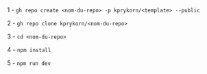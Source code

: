 1 - ``gh repo create <nom-du-repo> -p kprykorn/<template> --public``

2 - ``gh repo clone kprykorn/<nom-du-repo>``

3 - ``cd <nom-du-repo>``

4 - ``npm install``

5 - ``npm run dev``
